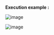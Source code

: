 **Execution example :**

![image](https://user-images.githubusercontent.com/56674801/187658837-d505997a-30b3-4987-8319-2a5fade7458f.png)

![image](https://user-images.githubusercontent.com/56674801/187658668-abc34384-8692-46b9-9994-e10db9ccb4d4.png)

